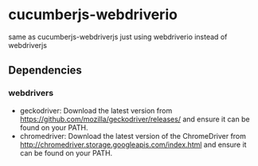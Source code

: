 # cucumberjs-webdriverio

same as cucumberjs-webdriverjs just using webdriverio instead of webdriverjs

## Dependencies ##

### webdrivers ###
- geckodriver: Download the latest version from https://github.com/mozilla/geckodriver/releases/ and ensure it can be found on your PATH.
- chromedriver: Download the latest version of the ChromeDriver from http://chromedriver.storage.googleapis.com/index.html and ensure it can be found on your PATH.
